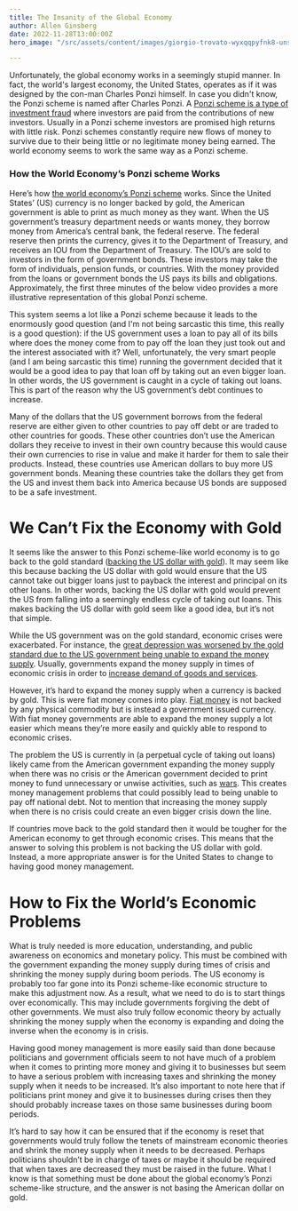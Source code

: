 ```yaml
---
title: The Insanity of the Global Economy
author: Allen Ginsberg
date: 2022-11-28T13:00:00Z
hero_image: "/src/assets/content/images/giorgio-trovato-wyxqqpyfnk8-unsplash.jpg"

---
```

Unfortunately, the global economy works in a seemingly stupid manner. In fact, the world's largest economy, the United States, operates as if it was designed by the con-man Charles Ponzi himself. In case you didn't know, the Ponzi scheme is named after Charles Ponzi. A [Ponzi scheme is a type of investment fraud](https://www.investor.gov/introduction-investing/investing-basics/glossary/ponzi-schemes) where investors are paid from the contributions of new investors. Usually in a Ponzi scheme investors are promised high returns with little risk. Ponzi schemes constantly require new flows of money to survive due to their being little or no legitimate money being earned. The world economy seems to work the same way as a Ponzi scheme.

### How the World Economy’s Ponzi scheme Works

Here’s how [the world economy’s Ponzi scheme](https://youtu.be/NJd6RKsY5H4) works. Since the United States’ (US) currency is no longer backed by gold, the American government is able to print as much money as they want. When the US government’s treasury department needs or wants money, they borrow money from America’s central bank, the federal reserve. The federal reserve then prints the currency, gives it to the Department of Treasury, and receives an IOU from the Department of Treasury. The IOU’s are sold to investors in the form of government bonds. These investors may take the form of individuals, pension funds, or countries. With the money provided from the loans or government bonds the US pays its bills and obligations. Approximately, the first three minutes of the below video provides a more illustrative representation of this global Ponzi scheme.

This system seems a lot like a Ponzi scheme because it leads to the enormously good question (and I'm not being sarcastic this time, this really is a good question): if the US government uses a loan to pay all of its bills where does the money come from to pay off the loan they just took out and the interest associated with it? Well, unfortunately, the very smart people (and I am being sarcastic this time) running the government decided that it would be a good idea to pay that loan off by taking out an even bigger loan. In other words, the US government is caught in a cycle of taking out loans. This is part of the reason why the US government’s debt continues to increase.

Many of the dollars that the US government borrows from the federal reserve are either given to other countries to pay off debt or are traded to other countries for goods. These other countries don’t use the American dollars they receive to invest in their own country because this would cause their own currencies to rise in value and make it harder for them to sale their products. Instead, these countries use American dollars to buy more US government bonds. Meaning these countries take the dollars they get from the US and invest them back into America because US bonds are supposed to be a safe investment.

# We Can’t Fix the Economy with Gold

It seems like the answer to this Ponzi scheme-like world economy is to go back to the gold standard ([backing the US dollar with gold](https://www.investopedia.com/ask/answers/09/gold-standard.asp)). It may seem like this because backing the US dollar with gold would ensure that the US cannot take out bigger loans just to payback the interest and principal on its other loans. In other words, backing the US dollar with gold would prevent the US from falling into a seemingly endless cycle of taking out loans. This makes backing the US dollar with gold seem like a good idea, but it’s not that simple.

While the US government was on the gold standard, economic crises were exacerbated. For instance, the [great depression was worsened by the gold standard due to the US government being unable to expand the money supply](https://www.history.com/news/how-did-the-gold-standard-contribute-to-the-great-depression). Usually, governments expand the money supply in times of economic crisis in order to [increase demand of goods and services](https://www.csun.edu/sites/default/files/macro9_0.pdf).

However, it’s hard to expand the money supply when a currency is backed by gold. This is were fiat money comes into play. [Fiat money](https://www.investopedia.com/terms/f/fiatmoney.asp) is not backed by any physical commodity but is instead a government issued currency. With fiat money governments are able to expand the money supply a lot easier which means they’re more easily and quickly able to respond to economic crises.

The problem the US is currently in (a perpetual cycle of taking out loans) likely came from the American government expanding the money supply when there was no crisis or the American government decided to print money to fund unnecessary or unwise activities, such as [wars](https://www.cfr.org/backgrounder/national-debt-dilemma). This creates money management problems that could possibly lead to being unable to pay off national debt. Not to mention that increasing the money supply when there is no crisis could create an even bigger crisis down the line.

If countries move back to the gold standard then it would be tougher for the American economy to get through economic crises. This means that the answer to solving this problem is not backing the US dollar with gold. Instead, a more appropriate answer is for the United States to change to having good money management.

# How to Fix the World’s Economic Problems

What is truly needed is more education, understanding, and public awareness on economics and monetary policy. This must be combined with the government expanding the money supply during times of crisis and shrinking the money supply during boom periods. The US economy is probably too far gone into its Ponzi scheme-like economic structure to make this adjustment now. As a result, what we need to do is to start things over economically. This may include governments forgiving the debt of other governments. We must also truly follow economic theory by actually shrinking the money supply when the economy is expanding and doing the inverse when the economy is in crisis.

Having good money management is more easily said than done because politicians and government officials seem to not have much of a problem when it comes to printing more money and giving it to businesses but seem to have a serious problem with increasing taxes and shrinking the money supply when it needs to be increased. It’s also important to note here that if politicians print money and give it to businesses during crises then they should probably increase taxes on those same businesses during boom periods.

It’s hard to say how it can be ensured that if the economy is reset that governments would truly follow the tenets of mainstream economic theories and shrink the money supply when it needs to be decreased. Perhaps politicians shouldn’t be in charge of taxes or maybe it should be required that when taxes are decreased they must be raised in the future. What I know is that something must be done about the global economy’s Ponzi scheme-like structure, and the answer is not basing the American dollar on gold.